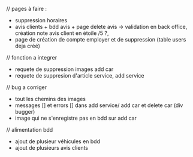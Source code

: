 // pages à faire :
<!-- - horaires + bdd horaires -> requete et changement dans back office -->
- suppression horaires
- avis clients + bdd avis + page delete avis -> validation en back office, création note avis client en étoile /5 ?, 
- page de création de compte employer et de suppression (table users deja créé)


// fonction a integrer
- requete de suppression images add car
- requete de suppresion d'article service, add service



// bug a corriger 
- tout les chemins des images
- messages [] et errors [] dans add service/ add car et delete car (div bugger)
- image qui ne s'enregistre pas en bdd sur add car





// alimentation bdd
- ajout de plusieur véhicules en bdd
- ajout de plusieurs avis clients
